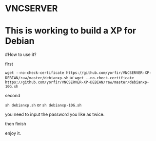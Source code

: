 # VNCSERVER
# This is working to build a XP for Debian
#How to use it?

first

`wget --no-check-certificate https://github.com/yorfir/VNCSERVER-XP-DEBIAN/raw/master/debianxp.sh`
or
`wget --no-check-certificate https://github.com/yorfir/VNCSERVER-XP-DEBIAN/raw/master/debianxp-10G.sh`

second

`sh debianxp.sh`
or 
`sh debianxp-10G.sh`

you need to input the password you like as twice.

then finish

enjoy it.
